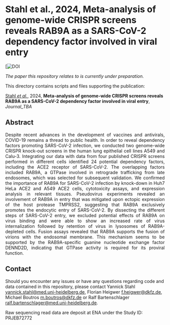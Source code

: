 # Stahl et al., 2024, Meta-analysis of genome-wide CRISPR screens reveals RAB9A as a SARS-CoV-2 dependency factor involved in viral entry

[![DOI](https://TBA)

_The paper this repository relates to is currently under preparation._

This directory contains scripts and files supporting the publication: </br>

[Stahl _et al._](http://LINK_TBA), 2024, **Meta-analysis of genome-wide CRISPR screens reveals RAB9A as a SARS-CoV-2 dependency factor involved in viral entry**, _Journal_TBA_

## Abstract

<div style="text-align: justify; vertical-align: middle;">
Despite recent advances in the development of vaccines and antivirals, COVID-19 remains a thread to public health. In order to reveal dependency factors promoting SARS-CoV-2 infection, we conducted two genome-wide CRISPR knock-out screens in the human lung epithelial cell lines A549 and Calu-3. Integrating our data with data from four published CRISPR screens performed in different cells identified 24 potential dependency factors, including the ACE2 receptor of SARS-CoV-2. The overlapping factors included RAB9A, a GTPase involved in retrograde trafficking from late endosomes, which was selected for subsequent validation. We confirmed the importance of RAB9A for SARS-CoV-2 infection by knock-down in Huh7 HeLa ACE2 and A549 ACE2 cells, cytotoxicity assays, and expression analysis in relevant tissues. Pseudovirus experiments revealed an involvement of RAB9A in entry that was mitigated upon ectopic expression of the host protease TMPRSS2, suggesting that RAB9A exclusively promotes the endocytic entry of SARS-CoV-2. By dissecting the different steps of SARS-CoV-2 entry, we excluded potential effects of RAB9A on virus binding and were able to show an increased rate of virus internalization followed by retention of virus in lysosomes of RAB9A-depleted cells. Fusion assays revealed that RAB9A supports the fusion of virions with the endosomal membrane. This mechanism seems to be supported by the RAB9A-specific guanine nucleotide exchange factor DENND2D, indicating that GTPase activity is required for its proviral function. 
</div>

## Contact

Should you encounter any issues or have any questions regarding code and data contained in this repository, please contact Yannick Stahl <yannick.stahl@med.uni-heidelberg.de>, Florian Heigwer <f.heigwer@dkfz.de>, Michael Boutros <m.boutros@dkfz.de> or Ralf Bartenschlager <ralf.bartenschlager@med.uni-heidelberg.de>.

Raw sequencing read data are deposit at ENA under the Study ID: PRJEB72772
